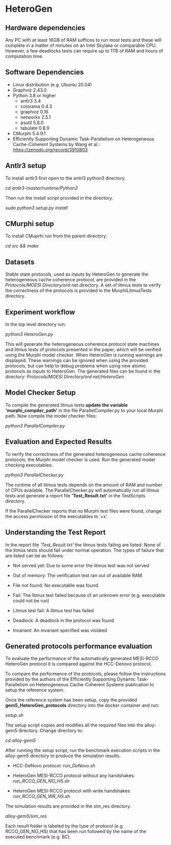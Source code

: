 # HeteroGen

## Hardware dependencies

Any PC with at least 16GB of RAM suffices to run most tests and these will complete in a matter of minutes on an Intel Skylake or comparable CPU.
However, a few deadlocks tests can require up to 1TB of RAM and hours of computation time.

## Software Dependencies

- Linux distribution (e.g. Ubuntu 20.04)
- Graphviz 2.43.0
- Python 3.8 or higher
  - antlr3 3.4
  - colorama 0.4.3
  - graphviz 0.16
  - networkx 2.5.1
  - psutil 5.8.0
  - tabulate 0.8.9
- CMurphi 5.4.9.1
- Efficiently Supporting Dynamic Task-Parallelism on Heterogeneous Cache-Coherent Systems by Wang et al.: https://zenodo.org/record/3910803

## Antlr3 setup

To install antlr3 first open to the antrl3 python3 directory. 

  *cd antlr3-master/runtime/Python3*

Then run the install script provided in the directory.

  *sudo python3 setup.py install*

## CMurphi setup
To install CMuprhi run from the parent directory:

  *cd src && make*

## Datasets

Stable state protocols, used as inputs by HeteroGen to generate the heterogeneous cache coherence protocol, are provided in the *Protocols/MOESI Directory/ord* net directory. A set of litmus tests to verify the correctness of the protocols is provided in the MurphiLitmusTests directory.

## Experiment workflow
In the top level directory run:

*python3 HeteroGen.py*


This will generate the heterogeneous coherence protocol state machines and litmus tests of protocols presented in the paper, which
will be verified using the Murphi model checker. When HeteroGen is running warnings are displayed. These warnings can be ignored when using the provided protocols, but can help to debug problems when using new atomic protocols as inputs to HeteroGen.
The generated files can be found in the directory: *Protocols/MOESI Directory/ord net/HeteroGen*
 

## Model Checker Setup

To compile the generated litmus tests **update the variable 'murphi_compiler_path'** in the file ParallelCompiler.py to your local Murphi path. Now compile the model checker files:

*python3 ParallelCompiler.py*

## Evaluation and Expected Results

To verify the correctness of the generated heterogeneous cache coherence protocols, the Murphi model checker is used. Run the generated model checking executables:

*python3 ParallelChecker.py*

The runtime of all litmus tests depends on the amount of RAM and number of CPUs available. The ParallelChecker.py will automatically run all litmus tests and generate a report file **'Test_Result.txt'** in the TestScripts directory.

If the ParallelChecker reports that no Murphi test files were found, change the access permission of the executables to ’+x’.

## Understanding the Test Report

In the report file *'Test_Result.txt'* the litmus tests failing are listed. None of the litmus tests should fail under normal operation. The types of failure that are listed can be as follows:

- Not served yet: Due to some error the litmus test was not served

- Out of memory: The verification test ran out of available RAM.

- File not found: No executable was found.

- Fail: The litmus test failed because of an unknown error (e.g. executable could not be run)

- Litmus test fail: A litmus test has failed

- Deadlock: A deadlock in the protocol was found

- Invariant: An invariant specified was violated


## Generated protocols performance evaluation

To evaluate the performance of the automatically generated MESI-RCCO HeteroGen protocol it is compared against the HCC-Denovo protocol. 

To compare the performance of the protocols, please follow the instructions provided by the authors of the Efficiently Supporting Dynamic Task-Parallelism on Heterogeneous Cache-Coherent Systems publication to setup the reference system.

Once the reference system has been setup, copy the provided **gem5_HeteroGen_protocols** directory into the docker container and run:

*setup.sh*

The setup script copies and modifies all the required files into the alloy-gem5 directory.
Change directory to:

*cd alloy-gem5*


After running the setup script, run the benchmark execution scripts in the alloy-gem5 directory to produce the simulation results.

- HCC-DeNovo protocol: *run_DeNovo.sh*

- HeteroGen MESI-RCCO protocol without any handshakes: *run_RCCO_GEN_NO_HS.sh*

- HeteroGen MESI-RCCO protocol with write handshakes: *run_RCCO_GEN_WR_HS.sh*


The simulation results are provided in the sim_res directory:

*alloy-gem5/sim_res*

Each result folder is labeled by the type of protocol (e.g. RCCO_GEN_NO_HS) that has been run followed by the name of the executed benchmark (e.g. BC).
